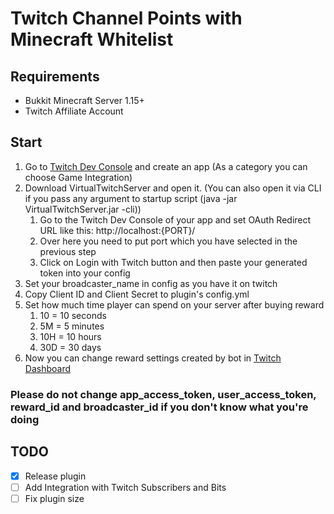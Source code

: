# Twitch Channel Points with Minecraft Whitelist

## Requirements
- Bukkit Minecraft Server 1.15+
- Twitch Affiliate Account

## Start
1. Go to [Twitch Dev Console](https://dev.twitch.tv/console/apps) and create an app (As a category you can choose Game Integration)
2. Download VirtualTwitchServer and open it. (You can also open it via CLI if you pass any argument to startup script (java -jar VirtualTwitchServer.jar -cli))
   1. Go to the Twitch Dev Console of your app and set OAuth Redirect URL like this: http://localhost:{PORT}/
   2. Over here you need to put port which you have selected in the previous step
   3. Click on Login with Twitch button and then paste your generated token into your config
3. Set your broadcaster_name in config as you have it on twitch
4. Copy Client ID and Client Secret to plugin's config.yml
5. Set how much time player can spend on your server after buying reward
   1. 10 = 10 seconds
   2. 5M = 5 minutes
   3. 10H = 10 hours
   4. 30D = 30 days
6. Now you can change reward settings created by bot in [Twitch Dashboard](https://dashboard.twitch.tv/)

### Please **do not** change app_access_token, user_access_token, reward_id and broadcaster_id if you don't know what you're doing

## TODO
- [x] Release plugin
- [ ] Add Integration with Twitch Subscribers and Bits
- [ ] Fix plugin size